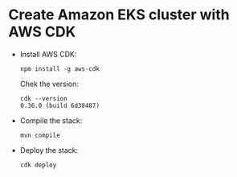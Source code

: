 # Create Amazon EKS cluster with AWS CDK

- Install AWS CDK:

	```
	npm install -g aws-cdk
	```

	Chek the version:

	```
	cdk --version
	0.36.0 (build 6d38487)
	```

- Compile the stack:

	```
	mvn compile
	```

- Deploy the stack:

	```
	cdk deploy
	```